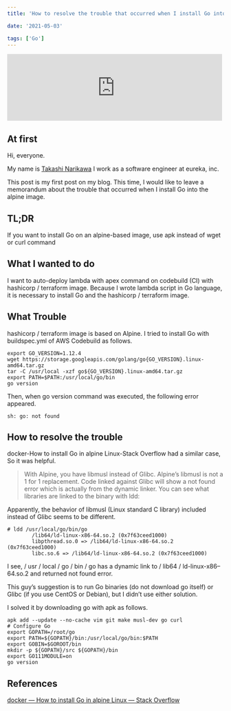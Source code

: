 ```yaml
---
title: 'How to resolve the trouble that occurred when I install Go into the alpine image'

date: '2021-05-03'

tags: ['Go']
---
```


<iframe src="https://cdn-ak.f.st-hatena.com/images/fotolife/s/st5818129/20210503/20210503172819.jpg" title="by Renée French CC BY 3.0" class="embed-card embed-webcard" scrolling="no" frameborder="0" style="margin: 10px 0px; padding: 0px; border: 0px; outline: 0px; font-size: 15px; vertical-align: baseline; background: rgb(255, 255, 255); max-width: 500px; color: rgb(77, 77, 77); font-family: TitilliumText22LRegular, &quot;ヒラギノ角ゴ Pro W3&quot;, &quot;Hiragino Kaku Gothic Pro&quot;, メイリオ, Meiryo, &quot;ＭＳ Ｐゴシック&quot;, &quot;MS PGothic&quot;, sans-serif; font-style: normal; font-variant-ligatures: normal; font-variant-caps: normal; font-weight: 400; letter-spacing: normal; orphans: 2; text-align: left; text-indent: 0px; text-transform: none; white-space: normal; widows: 2; word-spacing: 0px; -webkit-text-stroke-width: 0px; text-decoration-style: initial; text-decoration-color: initial; display: block; width: 500px; height: 155px;"></iframe>

## At first

Hi, everyone.

My name is [Takashi Narikawa](https://twitter.com/fukubaka0825)
I work as a software engineer at eureka, inc.

This post is my first post on my blog.
This time, I would like to leave a memorandum about the trouble that occurred when I install Go into the alpine image.


## TL;DR

If you want to install Go on an alpine-based image, use apk instead of wget or curl command

## What I wanted to do

I want to auto-deploy lambda with apex command on codebuild (CI) with hashicorp / terraform image.
Because I wrote lambda script in Go language, it is necessary to install Go and the hashicorp / terraform image.

## What Trouble

hashicorp / terraform image is based on Alpine. I tried to install Go with buildspec.yml of AWS Codebuild as follows.

```shell script
export GO_VERSION=1.12.4
wget https://storage.googleapis.com/golang/go{GO_VERSION}.linux-amd64.tar.gz
tar -C /usr/local -xzf go${GO_VERSION}.linux-amd64.tar.gz
export PATH=$PATH:/usr/local/go/bin
go version
```

Then, when go version command was executed, the following error appeared.

```shell script
sh: go: not found
```

## How to resolve the trouble

docker-How to install Go in alpine Linux-Stack Overflow had a similar case, So it was helpful.

>With Alpine, you have libmusl instead of Glibc. Alpine’s libmusl is not a 1 for 1 replacement. Code linked against Glibc will show a not found error which is actually from the dynamic linker. You can see what libraries are linked to the binary with ldd:

Apparently, the behavior of libmusl (Linux standard C library) included instead of Glibc seems to be different.

```shell script
# ldd /usr/local/go/bin/go
        /lib64/ld-linux-x86-64.so.2 (0x7f63ceed1000)
        libpthread.so.0 => /lib64/ld-linux-x86-64.so.2 (0x7f63ceed1000)
        libc.so.6 => /lib64/ld-linux-x86-64.so.2 (0x7f63ceed1000)
```

I see, / usr / local / go / bin / go has a dynamic link to / lib64 / ld-linux-x86–64.so.2 and returned not found error.

This guy’s suggestion is to run Go binaries (do not download go itself) or Glibc (if you use CentOS or Debian), but I didn’t use either solution.

I solved it by downloading go with apk as follows.

```shell script
apk add --update --no-cache vim git make musl-dev go curl
# Configure Go
export GOPATH=/root/go
export PATH=${GOPATH}/bin:/usr/local/go/bin:$PATH
export GOBIN=$GOROOT/bin
mkdir -p ${GOPATH}/src ${GOPATH}/bin
export GO111MODULE=on
go version
```

## References
[docker — How to install Go in alpine Linux — Stack Overflow](https://stackoverflow.com/questions/52056387/how-to-install-go-in-alpine-linux)
